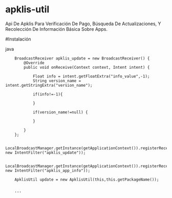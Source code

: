 # apklis-util
Api De Apklis Para Verificación De Pago, Búsqueda De Actualizaciones, Y Recolección De Información Básica Sobre Apps.

#Instalación

java

        BroadcastReceiver apklis_update = new BroadcastReceiver() {
            @Override
            public void onReceive(Context context, Intent intent) {

                Float info = intent.getFloatExtra("info_value",-1);
                String version_name = intent.getStringExtra("version_name");

                if(info!=-1){
                    
                }

                if(version_name!=null) {
          
                }

            }
        };

        LocalBroadcastManager.getInstance(getApplicationContext()).registerReceiver(apklis_update, new IntentFilter("apklis_update"));

        LocalBroadcastManager.getInstance(getApplicationContext()).registerReceiver(apklis_update, new IntentFilter("apklis_app_info"));

        ApklisUtil update = new ApklisUtil(this,this.getPackageName());
        
        
        '''
